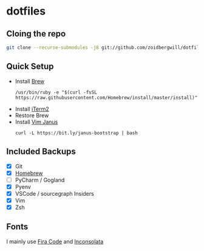# dotfiles

## Cloing the repo

```sh
git clone --recurse-submodules -j8 git://github.com/zoidbergwill/dotfiles.git
```

## Quick Setup

- Install [Brew](https://brew.sh/)
  ```
  /usr/bin/ruby -e "$(curl -fsSL https://raw.githubusercontent.com/Homebrew/install/master/install)"
  ```
- Install [iTerm2](https://www.iterm2.com/downloads.html)
- Restore Brew
- Install [Vim Janus](https://github.com/carlhuda/janus)
  ```
  curl -L https://bit.ly/janus-bootstrap | bash
  ```

## Included Backups

- [x] Git
- [x] [Homebrew](/homebrew/)
- [ ] PyCharm / Gogland
- [x] Pyenv
- [x] VSCode / sourcegraph Insiders
- [x] Vim
- [x] Zsh

## Fonts

I mainly use [Fira Code](https://github.com/tonsky/FiraCode) and [Inconsolata](https://fonts.google.com/specimen/Inconsolata?selection.family=Inconsolata)
